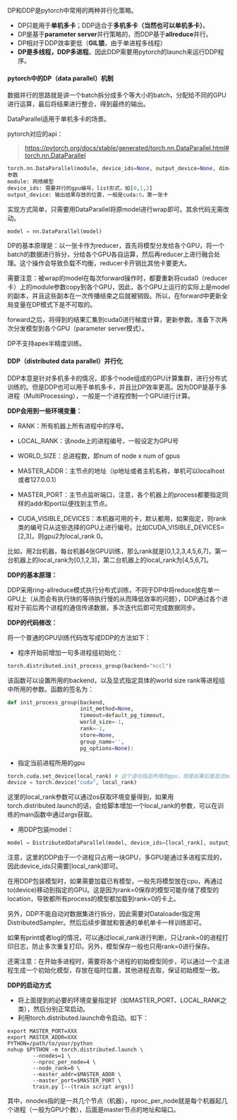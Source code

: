 DP和DDP是pytorch中常用的两种并行化策略。



- DP只能用于**单机多卡**；DDP适合于**多机多卡（当然也可以单机多卡）**。
- DP是基于**parameter server**并行策略的，而DDP基于**allreduce**并行。
- DP相对于DDP效率更低（**GIL锁**，由于单进程多线程）
- **DP是多线程，DDP多进程**。因此DDP需要用pytorch的launch来运行DDP程序。



#### pytorch中的DP（data parallel）机制

数据并行的思路就是讲一个batch拆分成多个等大小的batch，分配给不同的GPU进行运算，最后将结果进行整合，得到最终的输出。

DataParallel适用于单机多卡的场景。

pytorch对应的api：

> https://pytorch.org/docs/stable/generated/torch.nn.DataParallel.html#torch.nn.DataParallel

~~~python
torch.nn.DataParallel(module, device_ids=None, output_device=None, dim=0)
参数
module: 网络模型
device_ids: 需要并行的gpu编号，list形式，如[0,1,2]
output_device: 输出结果存放的位置，一般是cuda:0，第一张卡
~~~

实现方式简单，只需要用DataParallel将原model进行wrap即可。其余代码无需改动。

~~~python
model = nn.DataParallel(model)
~~~

DP的基本原理是：以一张卡作为reducer，首先将模型分发给各个GPU，将一个batch的数据进行拆分，分给各个GPU各自运算，然后再reducer上进行融合处理。这个操作会导致负载不均衡，reducer卡开销比其他卡要更大。

需要注意：被wrap的model在每次forward操作时，都要重新将cuda0（reducer卡）上的module参数copy到各个GPU，因此，各个GPU上运行的实际上是model的副本，并且这些副本在一次传播结束之后就被销毁。所以，在forward中更新全局变量在DP模式下是不可取的。

forward之后，将得到的结果汇集到cuda0进行梯度计算，更新参数。准备下次再次分发模型到各个GPU（parameter server模式）。

DP不支持apex半精度训练。



#### DDP（distributed data parallel）并行化

DDP本意是针对多机多卡的情况，即多个node组成的GPU计算集群，进行分布式训练的。但是DDP也可以用于单机多卡，并且比DP效率更高。因为DDP是基于多进程（MultiProcessing），一般是一个进程控制一个GPU进行计算。



**DDP会用到一些环境变量：**

- RANK：所有机器上所有进程中的序号。

- LOCAL_RANK：该node上的进程编号，一般设定为GPU号

- WORLD_SIZE：总进程数，即num of node x num of gpus
- MASTER_ADDR：主节点的地址（ip地址或者主机名称，单机可以localhost或者127.0.0.1）
- MASTER_PORT：主节点监听端口，注意，各个机器上的process都要指定同样的addr和port以便找到主节点。
- CUDA_VISIBLE_DEVICES：本机器可用的卡，默认都用，如果指定，则rank类的编号只从这些选择的GPU上进行编号。比如CUDA_VISIBLE_DEVICES=[2,3]，则gpu2为local_rank 0。

比如，用2台机器，每台机器4张GPU训练，那么rank就是[0,1,2,3,4,5,6,7]，第一台机器上的local_rank为[0,1,2,3]，第二台机器上的local_rank为[4,5,6,7]。



**DDP的基本原理：**

DDP采用ring-allreduce模式执行分布式训练，不同于DP中将reduce放在单一GPU上（从而会有执行快的等待执行慢的从而降低效率的问题），DDP通过各个进程对于前后两个进程的通信传递数据，多次迭代后即可完成数据同步。



**DDP的代码修改：**

将一个普通的GPU训练代码改写成DDP的方法如下：

- 程序开始前增加一句多进程组初始化：

~~~python
torch.distributed.init_process_group(backend="nccl")
~~~

该函数可以设置所用的backend，以及显式指定具体的world size rank等进程组中所用的参数。函数的签名为：

~~~python
def init_process_group(backend,
                       init_method=None,
                       timeout=default_pg_timeout,
                       world_size=-1,
                       rank=-1,
                       store=None,
                       group_name='',
                       pg_options=None):
~~~

- 指定当前进程所用的gpu

```python
torch.cuda.set_device(local_rank) # 这个语句指定所用的gpu，但是如果后面显式model.to("cuda:0")之类的语句，那么该句就被覆盖。不建议使用。
device = torch.device("cuda", local_rank)
```

这里的local_rank参数可以通过os获取环境变量得到，如果用torch.distributed.launch的话，会给脚本增加一个local_rank的参数，可以在训练的main函数中通过args获取。

- 用DDP包装model：

~~~python
model = DistributedDataParallel(model, device_ids=[local_rank], output_device=local_rank)
~~~

注意，这里的DDP由于一个进程只占用一块GPU，多GPU是通过多进程实现的，因此device_ids只需要[local_rank]即可。

在用DDP包装模型时，如果需要加载已有模型，一般先将模型放在cpu，再通过to(device)移动到指定的GPU。这是因为rank=0保存的模型可能存储了模型的location，导致都所有process的模型都加载到rank=0的卡上。

另外，DDP不能自动对数据集进行拆分，因此需要对Dataloader指定用DistributedSampler。然后后续步骤就和普通的单机单卡一样训练即可。

如果有print或者log的情况，可以通过local_rank进行判断，只让rank=0的进程打印日志，防止多次重复打印。另外，模型保存一般也只用rank=0进行保存。

还需注意：在开始多进程时，需要将各个进程的初始模型同步，可以通过一个主进程生成一个初始化模型，存放在临时位置，其他进程去取，保证初始模型一致。



**DDP的启动方式**

- 将上面提到的必要的环境变量指定好（如MASTER_PORT、LOCAL_RANK之类），然后分别正常启动。
- 利用torch.distributed.launch命令启动。如下：

~~~shell
export MASTER_PORT=XXX
export MASTER_ADDR=XXX
PYTHON=/path/to/your/python
nohup $PYTHON -m torch.distributed.launch \
        --nnodes=1 \
        --nproc_per_node=4 \
        --node_rank=0 \
        --master_addr=$MASTER_ADDR \
        --master_port=$MASTER_PORT \
        train.py [--(train script args)]
~~~

其中，nnodes指的是一共几个节点（机器），nproc_per_node就是每个机器起几个进程（一般为GPU个数），后面是master节点的地址和端口。

